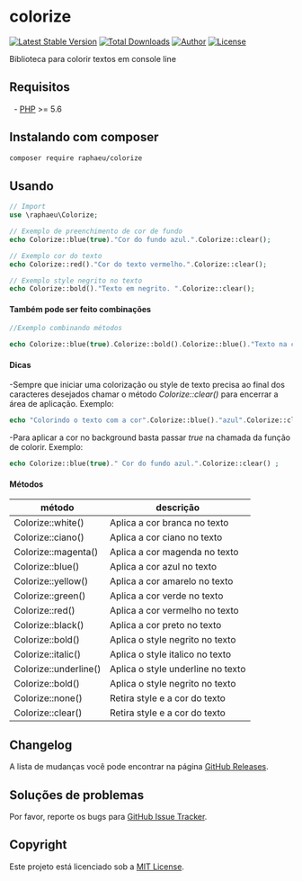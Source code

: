 colorize
=========

[![Latest Stable Version](https://img.shields.io/packagist/v/raphaeu/colorize)](https://packagist.org/packages/raphaeu/colorize)
[![Total Downloads](https://img.shields.io/packagist/dt/raphaeu/colorize)](https://packagist.org/packages/raphaeu/colorize)
[![Author](https://img.shields.io/badge/author-raphaeu-blue.svg)](https://www.linkedin.com/in/rafael-aguiar-74824922/)
[![License](https://img.shields.io/github/license/raphaeu/colorize)](https://packagist.org/packages/raphaeu/colorize)

Biblioteca para colorir textos em console line

Requisitos
------------

  - [PHP](https://php.net) >= 5.6

Instalando com composer
-----------------------

```bash
composer require raphaeu/colorize
```

Usando
------

```php
// Import 
use \raphaeu\Colorize;

// Exemplo de preenchimento de cor de fundo
echo Colorize::blue(true)."Cor do fundo azul.".Colorize::clear();

// Exemplo cor do texto
echo Colorize::red()."Cor do texto vermelho.".Colorize::clear();

// Exemplo style negrito no texto
echo Colorize::bold()."Texto em negrito. ".Colorize::clear();

```
#### Também pode ser feito combinações
```php
//Exemplo combinando métodos

echo Colorize::blue(true).Colorize::bold().Colorize::blue()."Texto na cor azul em negrito e com fundo vermelho. ".Colorize::clear();
```
#### Dicas
-Sempre que iniciar uma colorização ou style de texto precisa ao final dos caracteres desejados chamar o método *Colorize::clear()* para encerrar a área de aplicação.
Exemplo:
```php
echo "Colorindo o texto com a cor".Colorize::blue()."azul".Colorize::clear()." nesse exemplo.";
```
-Para aplicar a cor no background basta passar *true* na chamada da função de colorir.
Exemplo:
```php
echo Colorize::blue(true)." Cor do fundo azul.".Colorize::clear() ;
```


#### Métodos
| método                 | descrição                        |
|------------------------|--------------------------------- |
| Colorize::white()      | Aplica a cor branca no texto     |
| Colorize::ciano()      | Aplica a cor ciano no texto      |
| Colorize::magenta()    | Aplica a cor magenda no texto    |
| Colorize::blue()       | Aplica a cor azul no texto       |
| Colorize::yellow()     | Aplica a cor amarelo no texto    |
| Colorize::green()      | Aplica a cor verde no texto      |
| Colorize::red()        | Aplica a cor vermelho no texto   |
| Colorize::black()      | Aplica a cor preto no texto      |
| Colorize::bold()       | Aplica o style negrito no texto  |
| Colorize::italic()     | Aplica o style italico no texto  |
| Colorize::underline()  | Aplica o style underline no texto|
| Colorize::bold()       | Aplica o style negrito no texto  |
| Colorize::none()       | Retira style e a cor do texto    |
| Colorize::clear()      | Retira style e a cor do texto    |




Changelog
---------

A lista de mudanças você pode encontrar na página [GitHub Releases](https://github.com/raphaeu/colorize/releases).

Soluções de problemas
---------------------

Por favor, reporte os bugs para [GitHub Issue Tracker](https://github.com/raphaeu/colorize/issues).

Copyright
---------

Este projeto está licenciado sob a [MIT License](https://github.com/raphaeu/async/blob/master/LICENSE).
